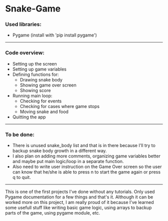 # Snake-Game

### Used libraries:
- Pygame (install with 'pip install pygame')
---
### Code overview:
- Setting up the screen
- Setting up game variables
- Defining functions for:
  - Drawing snake body
  - Showing game over screen
  - Showing score
- Running main loop:
  - Checking for events
  - Checking for cases where game stops
  - Moving snake and food
- Quitting the app
---
### To be done:
- There is unused snake_body list and that is in there because I'll try to backup snake body growth in a different way.
- I also plan on adding more comments, organizing game variables better and maybe put main logic/loop in a separate function.
- Also need to write user instruction on the Game Over screen so the user can know that he/she is able to press n to start the game again or press q to quit.
---
This is one of the first projects I've done without any tutorials. 
Only used Pygame documentation for a few things and that's it.
Although it can be worked more on this project, I am really proud of it because I've learned some usefull stuff like writing basic game logic, using arrays to backup parts of the game, using pygame module, etc.


